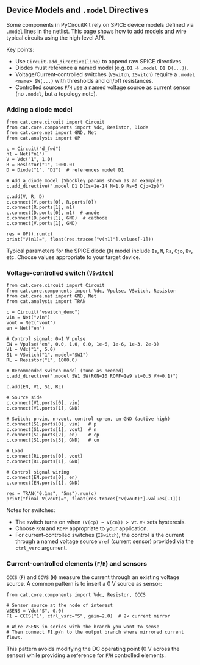 ## Device Models and `.model` Directives

Some components in PyCircuitKit rely on SPICE device models defined via
`.model` lines in the netlist. This page shows how to add models and wire
typical circuits using the high‑level API.

Key points:

- Use `Circuit.add_directive(line)` to append raw SPICE directives.
- Diodes must reference a named model (e.g. `D1` → `.model D1 D(...)`).
- Voltage/Current‑controlled switches (`VSwitch`, `ISwitch`) require a
  `.model <name> SW(...)` with thresholds and on/off resistances.
- Controlled sources `F`/`H` use a named voltage source as current sensor
  (no `.model`, but a topology note).

### Adding a diode model

```
from cat.core.circuit import Circuit
from cat.core.components import Vdc, Resistor, Diode
from cat.core.net import GND, Net
from cat.analysis import OP

c = Circuit("d_fwd")
n1 = Net("n1")
V = Vdc("1", 1.0)
R = Resistor("1", 1000.0)
D = Diode("1", "D1")  # references model D1

# Add a diode model (Shockley params shown as an example)
c.add_directive(".model D1 D(Is=1e-14 N=1.9 Rs=5 Cjo=2p)")

c.add(V, R, D)
c.connect(V.ports[0], R.ports[0])
c.connect(R.ports[1], n1)
c.connect(D.ports[0], n1)  # anode
c.connect(D.ports[1], GND)  # cathode
c.connect(V.ports[1], GND)

res = OP().run(c)
print("V(n1)=", float(res.traces["v(n1)"].values[-1]))
```

Typical parameters for the SPICE diode (`D`) model include `Is`, `N`, `Rs`,
`Cjo`, `Bv`, etc. Choose values appropriate to your target device.

### Voltage‑controlled switch (`VSwitch`)

```
from cat.core.circuit import Circuit
from cat.core.components import Vdc, Vpulse, VSwitch, Resistor
from cat.core.net import GND, Net
from cat.analysis import TRAN

c = Circuit("vswitch_demo")
vin = Net("vin")
vout = Net("vout")
en = Net("en")

# Control signal: 0→1 V pulse
EN = Vpulse("en", 0.0, 1.0, 0.0, 1e-6, 1e-6, 1e-3, 2e-3)
V1 = Vdc("1", 5.0)
S1 = VSwitch("1", model="SW1")
RL = Resistor("L", 1000.0)

# Recommended switch model (tune as needed)
c.add_directive(".model SW1 SW(RON=10 ROFF=1e9 Vt=0.5 VH=0.1)")

c.add(EN, V1, S1, RL)

# Source side
c.connect(V1.ports[0], vin)
c.connect(V1.ports[1], GND)

# Switch: p→vin, n→vout, control cp→en, cn→GND (active high)
c.connect(S1.ports[0], vin)   # p
c.connect(S1.ports[1], vout)  # n
c.connect(S1.ports[2], en)    # cp
c.connect(S1.ports[3], GND)   # cn

# Load
c.connect(RL.ports[0], vout)
c.connect(RL.ports[1], GND)

# Control signal wiring
c.connect(EN.ports[0], en)
c.connect(EN.ports[1], GND)

res = TRAN("0.1ms", "5ms").run(c)
print("final V(vout)=", float(res.traces["v(vout)"].values[-1]))
```

Notes for switches:

- The switch turns on when `(V(cp) − V(cn)) > Vt`. `VH` sets hysteresis.
- Choose `RON` and `ROFF` appropriate to your application.
- For current‑controlled switches (`ISwitch`), the control is the current
  through a named voltage source `Vref` (current sensor) provided via the
  `ctrl_vsrc` argument.

### Current‑controlled elements (`F`/`H`) and sensors

`CCCS` (`F`) and `CCVS` (`H`) measure the current through an existing voltage
source. A common pattern is to insert a 0 V source as sensor:

```
from cat.core.components import Vdc, Resistor, CCCS

# Sensor source at the node of interest
VSENS = Vdc("S", 0.0)
F1 = CCCS("1", ctrl_vsrc="S", gain=2.0)  # 2× current mirror

# Wire VSENS in series with the branch you want to sense
# Then connect F1.p/n to the output branch where mirrored current flows.
```

This pattern avoids modifying the DC operating point (0 V across the sensor)
while providing a reference for `F`/`H` controlled elements.
